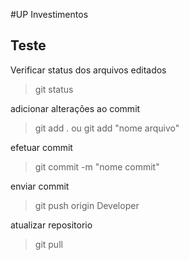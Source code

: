#UP Investimentos

## Teste

Verificar status dos arquivos editados
>git status

adicionar alterações ao commit
>git add . ou git add "nome arquivo"

efetuar commit
>git commit -m "nome commit"

enviar commit
>git push origin Developer

atualizar repositorio
>git pull
